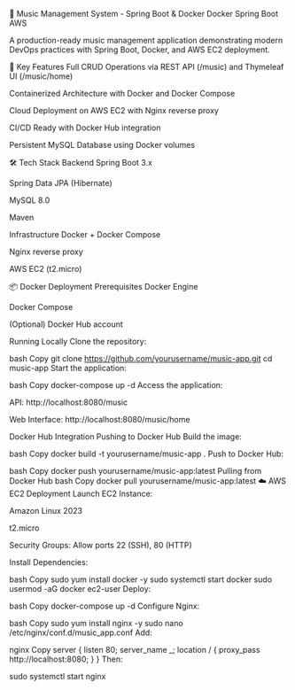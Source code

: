🎵 Music Management System - Spring Boot & Docker
Docker
Spring Boot
AWS

A production-ready music management application demonstrating modern DevOps practices with Spring Boot, Docker, and AWS EC2 deployment.

🚀 Key Features
Full CRUD Operations via REST API (/music) and Thymeleaf UI (/music/home)

Containerized Architecture with Docker and Docker Compose

Cloud Deployment on AWS EC2 with Nginx reverse proxy

CI/CD Ready with Docker Hub integration

Persistent MySQL Database using Docker volumes

🛠️ Tech Stack
Backend
Spring Boot 3.x

Spring Data JPA (Hibernate)

MySQL 8.0

Maven

Infrastructure
Docker + Docker Compose

Nginx reverse proxy

AWS EC2 (t2.micro)

📦 Docker Deployment
Prerequisites
Docker Engine

Docker Compose

(Optional) Docker Hub account

Running Locally
Clone the repository:

bash
Copy
git clone https://github.com/yourusername/music-app.git
cd music-app
Start the application:

bash
Copy
docker-compose up -d
Access the application:

API: http://localhost:8080/music

Web Interface: http://localhost:8080/music/home

Docker Hub Integration
Pushing to Docker Hub
Build the image:

bash
Copy
docker build -t yourusername/music-app .
Push to Docker Hub:

bash
Copy
docker push yourusername/music-app:latest
Pulling from Docker Hub
bash
Copy
docker pull yourusername/music-app:latest
☁️ AWS EC2 Deployment
Launch EC2 Instance:

Amazon Linux 2023

t2.micro

Security Groups: Allow ports 22 (SSH), 80 (HTTP)

Install Dependencies:

bash
Copy
sudo yum install docker -y
sudo systemctl start docker
sudo usermod -aG docker ec2-user
Deploy:

bash
Copy
docker-compose up -d
Configure Nginx:

bash
Copy
sudo yum install nginx -y
sudo nano /etc/nginx/conf.d/music_app.conf
Add:

nginx
Copy
server {
    listen 80;
    server_name _;
    location / {
        proxy_pass http://localhost:8080;
    }
}
Then:


sudo systemctl start nginx
